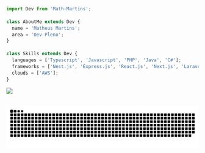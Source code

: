 ```ts
import Dev from 'Math-Martins';

class AboutMe extends Dev {
  name = 'Matheus Martins';
  area = 'Dev Pleno';
}

class Skills extends Dev {
  languages = ['Typescript', 'Javascript', 'PHP', 'Java', 'C#'];
  frameworks = ['Nest.js', 'Express.js', 'React.js', 'Next.js', 'Laravel', 'Spring', 'dotnet'];
  clouds = ['AWS'];
}
```

<p align="left">
  <a href="https://www.linkedin.com/in/math-martins/" alt="Linkedin" target="_blank">
  <img src="https://img.shields.io/badge/-Linkedin-0e76a8?style=flat-square&logo=Linkedin&logoColor=white&link=https://www.linkedin.com/in/matheu5-martins/" /></a>
</p>  

##
 
<div> 
 
  ![Snake animation](https://github.com/mathmartins2/mathmartins2/blob/output/github-contribution-grid-snake.svg)
 
</div>
